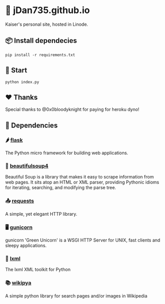 # 📰 jDan735.github.io
Kaiser's personal site, hosted in Linode.

## 📦 Install dependecies
```
pip install -r requirements.txt
```

## 🚀 Start
```
python index.py
```

## ❤️ Thanks
Special thanks to @0x0bloodyknight for paying for heroku dyno!

## 🔨 Dependencies
### 🌶 [flask](https://github.com/pallets/flask/)
The Python micro framework for building web applications.
### 🍲 [beautifulsoup4](https://code.launchpad.net/beautifulsoup/)
Beautiful Soup is a library that makes it easy to scrape information from web pages. It sits atop an HTML or XML parser, providing Pythonic idioms for iterating, searching, and modifying the parse tree.
### 📤 [requests](https://github.com/psf/requests)
A simple, yet elegant HTTP library.
### 🖥 [gunicorn](https://github.com/benoitc/gunicorn)
gunicorn 'Green Unicorn' is a WSGI HTTP Server for UNIX, fast clients and sleepy applications.
### 🌳 [lxml](https://github.com/lxml/lxml)
The lxml XML toolkit for Python
### 📚 [wikipya](https://github.com/jDan735/wikipya)
A simple python library for search pages and/or images in Wikipedia
